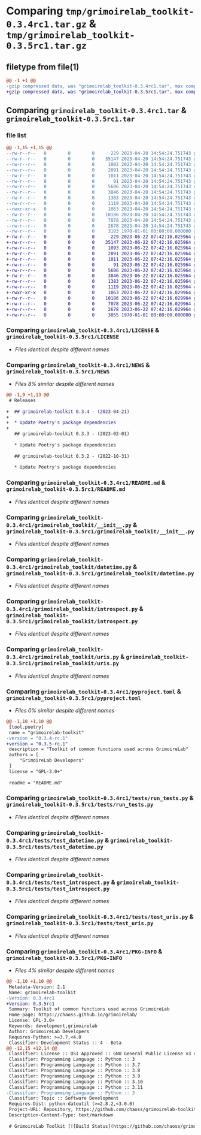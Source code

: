 # Comparing `tmp/grimoirelab_toolkit-0.3.4rc1.tar.gz` & `tmp/grimoirelab_toolkit-0.3.5rc1.tar.gz`

## filetype from file(1)

```diff
@@ -1 +1 @@
-gzip compressed data, was "grimoirelab_toolkit-0.3.4rc1.tar", max compression
+gzip compressed data, was "grimoirelab_toolkit-0.3.5rc1.tar", max compression
```

## Comparing `grimoirelab_toolkit-0.3.4rc1.tar` & `grimoirelab_toolkit-0.3.5rc1.tar`

### file list

```diff
@@ -1,15 +1,15 @@
--rw-r--r--   0        0        0      229 2023-04-20 14:54:24.751743 grimoirelab_toolkit-0.3.4rc1/AUTHORS
--rw-r--r--   0        0        0    35147 2023-04-20 14:54:24.751743 grimoirelab_toolkit-0.3.4rc1/LICENSE
--rw-r--r--   0        0        0     1002 2023-04-20 14:54:24.751743 grimoirelab_toolkit-0.3.4rc1/NEWS
--rw-r--r--   0        0        0     2091 2023-04-20 14:54:24.751743 grimoirelab_toolkit-0.3.4rc1/README.md
--rw-r--r--   0        0        0     1011 2023-04-20 14:54:24.751743 grimoirelab_toolkit-0.3.4rc1/grimoirelab_toolkit/__init__.py
--rw-r--r--   0        0        0       91 2023-04-20 14:54:24.751743 grimoirelab_toolkit-0.3.4rc1/grimoirelab_toolkit/_version.py
--rw-r--r--   0        0        0     5606 2023-04-20 14:54:24.751743 grimoirelab_toolkit-0.3.4rc1/grimoirelab_toolkit/datetime.py
--rw-r--r--   0        0        0     3846 2023-04-20 14:54:24.751743 grimoirelab_toolkit-0.3.4rc1/grimoirelab_toolkit/introspect.py
--rw-r--r--   0        0        0     1383 2023-04-20 14:54:24.751743 grimoirelab_toolkit-0.3.4rc1/grimoirelab_toolkit/uris.py
--rw-r--r--   0        0        0     1119 2023-04-20 14:54:24.751743 grimoirelab_toolkit-0.3.4rc1/pyproject.toml
--rwxr-xr-x   0        0        0     1063 2023-04-20 14:54:24.751743 grimoirelab_toolkit-0.3.4rc1/tests/run_tests.py
--rw-r--r--   0        0        0    10186 2023-04-20 14:54:24.751743 grimoirelab_toolkit-0.3.4rc1/tests/test_datetime.py
--rw-r--r--   0        0        0     7078 2023-04-20 14:54:24.751743 grimoirelab_toolkit-0.3.4rc1/tests/test_introspect.py
--rw-r--r--   0        0        0     2678 2023-04-20 14:54:24.751743 grimoirelab_toolkit-0.3.4rc1/tests/test_uris.py
--rw-r--r--   0        0        0     3103 1970-01-01 00:00:00.000000 grimoirelab_toolkit-0.3.4rc1/PKG-INFO
+-rw-r--r--   0        0        0      229 2023-06-22 07:42:16.025964 grimoirelab_toolkit-0.3.5rc1/AUTHORS
+-rw-r--r--   0        0        0    35147 2023-06-22 07:42:16.025964 grimoirelab_toolkit-0.3.5rc1/LICENSE
+-rw-r--r--   0        0        0     1093 2023-06-22 07:42:16.025964 grimoirelab_toolkit-0.3.5rc1/NEWS
+-rw-r--r--   0        0        0     2091 2023-06-22 07:42:16.025964 grimoirelab_toolkit-0.3.5rc1/README.md
+-rw-r--r--   0        0        0     1011 2023-06-22 07:42:16.025964 grimoirelab_toolkit-0.3.5rc1/grimoirelab_toolkit/__init__.py
+-rw-r--r--   0        0        0       91 2023-06-22 07:42:16.025964 grimoirelab_toolkit-0.3.5rc1/grimoirelab_toolkit/_version.py
+-rw-r--r--   0        0        0     5606 2023-06-22 07:42:16.025964 grimoirelab_toolkit-0.3.5rc1/grimoirelab_toolkit/datetime.py
+-rw-r--r--   0        0        0     3846 2023-06-22 07:42:16.025964 grimoirelab_toolkit-0.3.5rc1/grimoirelab_toolkit/introspect.py
+-rw-r--r--   0        0        0     1383 2023-06-22 07:42:16.025964 grimoirelab_toolkit-0.3.5rc1/grimoirelab_toolkit/uris.py
+-rw-r--r--   0        0        0     1119 2023-06-22 07:42:16.025964 grimoirelab_toolkit-0.3.5rc1/pyproject.toml
+-rwxr-xr-x   0        0        0     1063 2023-06-22 07:42:16.029964 grimoirelab_toolkit-0.3.5rc1/tests/run_tests.py
+-rw-r--r--   0        0        0    10186 2023-06-22 07:42:16.029964 grimoirelab_toolkit-0.3.5rc1/tests/test_datetime.py
+-rw-r--r--   0        0        0     7078 2023-06-22 07:42:16.029964 grimoirelab_toolkit-0.3.5rc1/tests/test_introspect.py
+-rw-r--r--   0        0        0     2678 2023-06-22 07:42:16.029964 grimoirelab_toolkit-0.3.5rc1/tests/test_uris.py
+-rw-r--r--   0        0        0     3055 1970-01-01 00:00:00.000000 grimoirelab_toolkit-0.3.5rc1/PKG-INFO
```

### Comparing `grimoirelab_toolkit-0.3.4rc1/LICENSE` & `grimoirelab_toolkit-0.3.5rc1/LICENSE`

 * *Files identical despite different names*

### Comparing `grimoirelab_toolkit-0.3.4rc1/NEWS` & `grimoirelab_toolkit-0.3.5rc1/NEWS`

 * *Files 8% similar despite different names*

```diff
@@ -1,9 +1,13 @@
 # Releases
 
+  ## grimoirelab-toolkit 0.3.4 - (2023-04-21)
+  
+  * Update Poetry's package dependencies
+
   ## grimoirelab-toolkit 0.3.3 - (2023-02-01)
   
   * Update Poetry's package dependencies
 
   ## grimoirelab-toolkit 0.3.2 - (2022-10-31)
   
   * Update Poetry's package dependencies
```

### Comparing `grimoirelab_toolkit-0.3.4rc1/README.md` & `grimoirelab_toolkit-0.3.5rc1/README.md`

 * *Files identical despite different names*

### Comparing `grimoirelab_toolkit-0.3.4rc1/grimoirelab_toolkit/__init__.py` & `grimoirelab_toolkit-0.3.5rc1/grimoirelab_toolkit/__init__.py`

 * *Files identical despite different names*

### Comparing `grimoirelab_toolkit-0.3.4rc1/grimoirelab_toolkit/datetime.py` & `grimoirelab_toolkit-0.3.5rc1/grimoirelab_toolkit/datetime.py`

 * *Files identical despite different names*

### Comparing `grimoirelab_toolkit-0.3.4rc1/grimoirelab_toolkit/introspect.py` & `grimoirelab_toolkit-0.3.5rc1/grimoirelab_toolkit/introspect.py`

 * *Files identical despite different names*

### Comparing `grimoirelab_toolkit-0.3.4rc1/grimoirelab_toolkit/uris.py` & `grimoirelab_toolkit-0.3.5rc1/grimoirelab_toolkit/uris.py`

 * *Files identical despite different names*

### Comparing `grimoirelab_toolkit-0.3.4rc1/pyproject.toml` & `grimoirelab_toolkit-0.3.5rc1/pyproject.toml`

 * *Files 0% similar despite different names*

```diff
@@ -1,10 +1,10 @@
 [tool.poetry]
 name = "grimoirelab-toolkit"
-version = "0.3.4-rc.1"
+version = "0.3.5-rc.1"
 description = "Toolkit of common functions used across GrimoireLab"
 authors = [
     "GrimoireLab Developers"
 ]
 license = "GPL-3.0+"
 
 readme = "README.md"
```

### Comparing `grimoirelab_toolkit-0.3.4rc1/tests/run_tests.py` & `grimoirelab_toolkit-0.3.5rc1/tests/run_tests.py`

 * *Files identical despite different names*

### Comparing `grimoirelab_toolkit-0.3.4rc1/tests/test_datetime.py` & `grimoirelab_toolkit-0.3.5rc1/tests/test_datetime.py`

 * *Files identical despite different names*

### Comparing `grimoirelab_toolkit-0.3.4rc1/tests/test_introspect.py` & `grimoirelab_toolkit-0.3.5rc1/tests/test_introspect.py`

 * *Files identical despite different names*

### Comparing `grimoirelab_toolkit-0.3.4rc1/tests/test_uris.py` & `grimoirelab_toolkit-0.3.5rc1/tests/test_uris.py`

 * *Files identical despite different names*

### Comparing `grimoirelab_toolkit-0.3.4rc1/PKG-INFO` & `grimoirelab_toolkit-0.3.5rc1/PKG-INFO`

 * *Files 4% similar despite different names*

```diff
@@ -1,10 +1,10 @@
 Metadata-Version: 2.1
 Name: grimoirelab-toolkit
-Version: 0.3.4rc1
+Version: 0.3.5rc1
 Summary: Toolkit of common functions used across GrimoireLab
 Home-page: https://chaoss.github.io/grimoirelab/
 License: GPL-3.0+
 Keywords: development,grimoirelab
 Author: GrimoireLab Developers
 Requires-Python: >=3.7,<4.0
 Classifier: Development Status :: 4 - Beta
@@ -12,15 +12,14 @@
 Classifier: License :: OSI Approved :: GNU General Public License v3 or later (GPLv3+)
 Classifier: Programming Language :: Python :: 3
 Classifier: Programming Language :: Python :: 3.7
 Classifier: Programming Language :: Python :: 3.8
 Classifier: Programming Language :: Python :: 3.9
 Classifier: Programming Language :: Python :: 3.10
 Classifier: Programming Language :: Python :: 3.11
-Classifier: Programming Language :: Python :: 3
 Classifier: Topic :: Software Development
 Requires-Dist: python-dateutil (>=2.8.2,<3.0.0)
 Project-URL: Repository, https://github.com/chaoss/grimoirelab-toolkit
 Description-Content-Type: text/markdown
 
 # GrimoireLab Toolkit [![Build Status](https://github.com/chaoss/grimoirelab-toolkit/workflows/tests/badge.svg)](https://github.com/chaoss/grimoirelab-toolkit/actions?query=workflow:tests+branch:master+event:push) [![Coverage Status](https://img.shields.io/coveralls/chaoss/grimoirelab-toolkit.svg)](https://coveralls.io/r/chaoss/grimoirelab-toolkit?branch=master)
```

